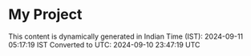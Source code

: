 # My Project

This content is dynamically generated in Indian Time (IST): 2024-09-11 05:17:19 IST
Converted to UTC: 2024-09-10 23:47:19 UTC
